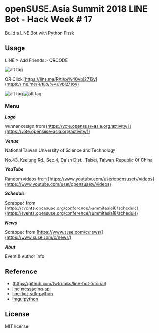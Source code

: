 # openSUSE.Asia Summit 2018 LINE Bot - Hack Week # 17

Build a LINE Bot with Python Flask

## Usage

LINE > Add Friends > QRCODE

![alt tag](http://i.imgur.com/Kkpzt4p.jpg)

OR Click [https://line.me/R/ti/p/%40vbi2716y](https://line.me/R/ti/p/%40vbi2716y)

![alt tag](https://i.imgur.com/wmEoo6w.png)
![alt tag](https://i.imgur.com/2EiwtNN.png)

### Menu

***Logo***

Winner design from [https://vote.opensuse-asia.org/activity/1](https://vote.opensuse-asia.org/activity/1)

***Venue***

National Taiwan University of Science and Technology

No.43, Keelung Rd., Sec.4, Da'an Dist., Taipei, Taiwan, Republic Of China

***YouTube***

Random videos from [https://www.youtube.com/user/opensusetv/videos](https://www.youtube.com/user/opensusetv/videos)

***Schedule***

Scrapped from [https://events.opensuse.org/conference/summitasia18/schedule](https://events.opensuse.org/conference/summitasia18/schedule)

***News***

Scrapped from [https://www.suse.com/c/news/](https://www.suse.com/c/news/)

***Abut***

Event & Author Info

## Reference

* (https://github.com/twtrubiks/line-bot-tutorial)
* [line messaging-api](https://devdocs.line.me/en/#messaging-api)
* [line-bot-sdk-python](https://github.com/line/line-bot-sdk-python)
* [imgurpython](https://github.com/Imgur/imgurpython)

## License

MIT license
